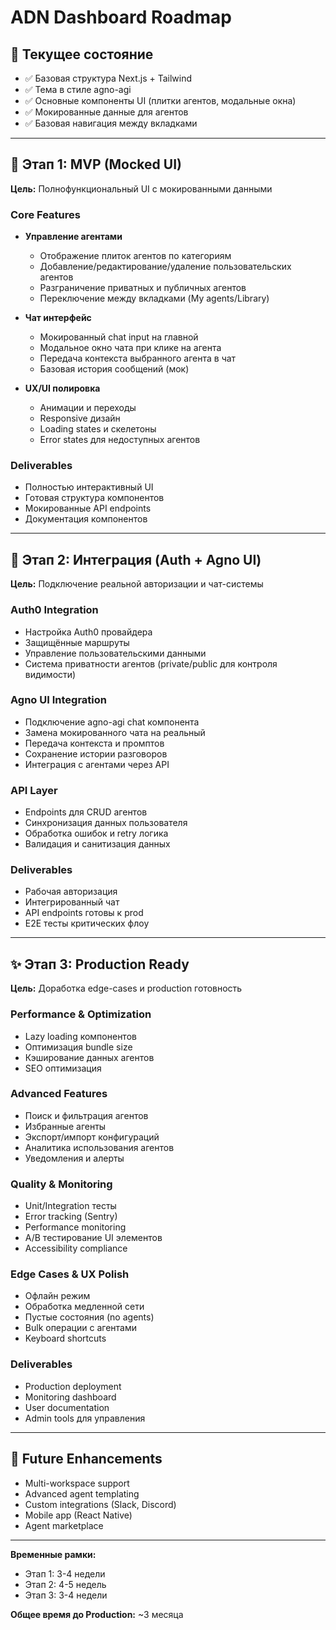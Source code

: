 # ADN Dashboard Roadmap

## 📍 Текущее состояние

- ✅ Базовая структура Next.js + Tailwind
- ✅ Тема в стиле agno-agi
- ✅ Основные компоненты UI (плитки агентов, модальные окна)
- ✅ Мокированные данные для агентов
- ✅ Базовая навигация между вкладками

---

## 🎯 Этап 1: MVP (Mocked UI)

**Цель:** Полнофункциональный UI с мокированными данными

### Core Features

- **Управление агентами**

  - Отображение плиток агентов по категориям
  - Добавление/редактирование/удаление пользовательских агентов
  - Разграничение приватных и публичных агентов
  - Переключение между вкладками (My agents/Library)

- **Чат интерфейс**

  - Мокированный chat input на главной
  - Модальное окно чата при клике на агента
  - Передача контекста выбранного агента в чат
  - Базовая история сообщений (мок)

- **UX/UI полировка**
  - Анимации и переходы
  - Responsive дизайн
  - Loading states и скелетоны
  - Error states для недоступных агентов

### Deliverables

- Полностью интерактивный UI
- Готовая структура компонентов
- Мокированные API endpoints
- Документация компонентов

---

## 🔌 Этап 2: Интеграция (Auth + Agno UI)

**Цель:** Подключение реальной авторизации и чат-системы

### Auth0 Integration

- Настройка Auth0 провайдера
- Защищённые маршруты
- Управление пользовательскими данными
- Система приватности агентов (private/public для контроля видимости)

### Agno UI Integration

- Подключение agno-agi chat компонента
- Замена мокированного чата на реальный
- Передача контекста и промптов
- Сохранение истории разговоров
- Интеграция с агентами через API

### API Layer

- Endpoints для CRUD агентов
- Синхронизация данных пользователя
- Обработка ошибок и retry логика
- Валидация и санитизация данных

### Deliverables

- Рабочая авторизация
- Интегрированный чат
- API endpoints готовы к prod
- E2E тесты критических флоу

---

## ✨ Этап 3: Production Ready

**Цель:** Доработка edge-cases и production готовность

### Performance & Optimization

- Lazy loading компонентов
- Оптимизация bundle size
- Кэширование данных агентов
- SEO оптимизация

### Advanced Features

- Поиск и фильтрация агентов
- Избранные агенты
- Экспорт/импорт конфигураций
- Аналитика использования агентов
- Уведомления и алерты

### Quality & Monitoring

- Unit/Integration тесты
- Error tracking (Sentry)
- Performance monitoring
- A/B тестирование UI элементов
- Accessibility compliance

### Edge Cases & UX Polish

- Офлайн режим
- Обработка медленной сети
- Пустые состояния (no agents)
- Bulk операции с агентами
- Keyboard shortcuts

### Deliverables

- Production deployment
- Monitoring dashboard
- User documentation
- Admin tools для управления

---

## 🚀 Future Enhancements

- Multi-workspace support
- Advanced agent templating
- Custom integrations (Slack, Discord)
- Mobile app (React Native)
- Agent marketplace

---

**Временные рамки:**

- Этап 1: 3-4 недели
- Этап 2: 4-5 недель
- Этап 3: 3-4 недели

**Общее время до Production:** ~3 месяца
